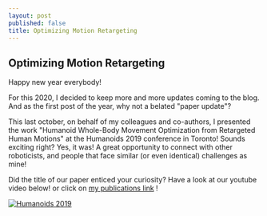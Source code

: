 ```yaml
---
layout: post
published: false
title: Optimizing Motion Retargeting
---
```

## Optimizing Motion Retargeting

Happy new year everybody!

For this 2020, I decided to keep more and more updates coming to the blog. And as the first post of the year, why not a belated "paper update"?

This last october, on behalf of my colleagues and co-authors, I presented the work "Humanoid Whole-Body Movement Optimization from Retargeted Human Motions" at the Humanoids 2019 conference in Toronto! Sounds exciting right? Yes, it was! A great opportunity to connect with other roboticists, and people that face similar (or even identical) challenges as mine!

Did the title of our paper enticed your curiosity? Have a look at our youtube video below! or click on [my publications link](https://waldezjr.github.io/publications/) !

[![Humanoids 2019](https://img.youtube.com/vi/rJZVrVAVLMs/0.jpg)](https://www.youtube.com/watch?v=rJZVrVAVLMs)



